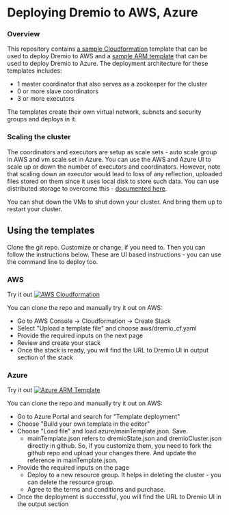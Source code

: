 
# Deploying Dremio to AWS, Azure
### Overview
This repository contains [a sample Cloudformation](aws) template that can be used to deploy Dremio to AWS and a [sample ARM template](azure) that can be used to deploy Dremio to Azure. The deployment architecture for these templates includes:

 - 1 master coordinator that also serves as a zookeeper for the cluster
 - 0 or more slave coordinators
 - 3 or more executors

The templates create their own virtual network, subnets and security groups and deploys in it.

### Scaling the cluster
The coordinators and executors are setup as scale sets - auto scale group in AWS and vm scale set in Azure. You can use the AWS and Azure UI to scale up or down the number of executors and coordinators. However, note that scaling down an executor would lead to loss of any reflection, uploaded files stored on them since it uses local disk to store such data. You can use distributed storage to overcome this - [documented here](https://docs.dremio.com/deployment/distributed-storage.html).

You can shut down the VMs to shut down your cluster. And bring them up to restart your cluster.

## Using the templates

Clone the git repo. Customize or change, if you need to. Then you can follow the instructions below. These are UI based instructions - you can use the command line to deploy too.

### AWS

Try it out [![AWS Cloudformation](https://s3.amazonaws.com/cloudformation-examples/cloudformation-launch-stack.png)](https://us-east-2.console.aws.amazon.com/cloudformation/home?region=us-east-2#/stacks/new?templateURL=https://s3-us-west-2.amazonaws.com/aws-cloudformation.dremio.com/dremio_cf.yaml&stackName=myDremio)

You can clone the repo and manually try it out on AWS:
- Go to AWS Console -> Cloudformation -> Create Stack
- Select "Upload a template file" and choose aws/dremio_cf.yaml
- Provide the required inputs on the next page
- Review and create your stack
- Once the stack is ready, you will find the URL to Dremio UI in output section of the stack

### Azure

Try it out [![Azure ARM Template](http://azuredeploy.net/deploybutton.png)](https://portal.azure.com/#create/microsoft.template/uri/https%3A%2F%2Fraw.githubusercontent.com%2FNirmalyasen%2Fcloud-templates%2Fmaster%2Fdremio%2Fazure%2FmainTemplate.json)

You can clone the repo and manually try it out on AWS:
 - Go to Azure Portal and search for "Template deployment"
 - Choose "Build your own template in the editor"
 - Choose "Load file" and load azure/mainTemplate.json. Save.
    - mainTemplate.json  refers to dremioState.json and
      dremioCluster.json directly in github. So, if you customize them,
      you need to fork the github repo and upload your
      changes there. And update the reference in mainTemplate.json.
 - Provide the required inputs on the page
    - Deploy to a new resource group. It helps in deleting the cluster - you can delete the resource group.
    - Agree to the terms and conditions and purchase.
 - Once the deployment is successful, you will find the URL to Dremio UI in the output section
